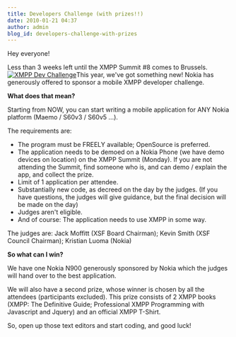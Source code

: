 ```yaml
---
title: Developers Challenge (with prizes!!)
date: 2010-01-21 04:37
author: admin
blog_id: developers-challenge-with-prizes
---
```


Hey everyone!

Less than 3 weeks left until the XMPP Summit \#8 comes to Brussels.
[![](http://stage.xmpp.org/wp-content/uploads/2010/01/devchallenge.jpg "XMPP Dev Challenge")](http://stage.xmpp.org/wp-content/uploads/2010/01/devchallenge.jpg)This year, we've got something new! Nokia has generously offered to sponsor a mobile XMPP developer challenge.

**What does that mean?**

Starting from NOW, you can start writing a mobile application for ANY Nokia platform (Maemo / S60v3 / S60v5 ...).

The requirements are:

-   The program must be FREELY available; OpenSource is preferred.
-   The application needs to be demoed on a Nokia Phone (we have demo devices on location) on the XMPP Summit (Monday). If you are not attending the Summit, find someone who is, and can demo / explain the app, and collect the prize.
-   Limit of 1 application per attendee.
-   Substantially new code, as decreed on the day by the judges. (If you have questions, the judges will give guidance, but the final decision will be made on the day)
-   Judges aren't eligible.
-   And of course: The application needs to use XMPP in some way.

The judges are: Jack Moffitt (XSF Board Chairman); Kevin Smith (XSF Council Chairman); Kristian Luoma (Nokia)

**So what can I win?**

We have one Nokia N900 generously sponsored by Nokia which the judges will hand over to the best application.

We will also have a second prize, whose winner is chosen by all the attendees (participants excluded). This prize consists of 2 XMPP books (XMPP: The Definitive Guide; Professional XMPP Programming with Javascript and Jquery) and an official XMPP T-Shirt.

So, open up those text editors and start coding, and good luck!
